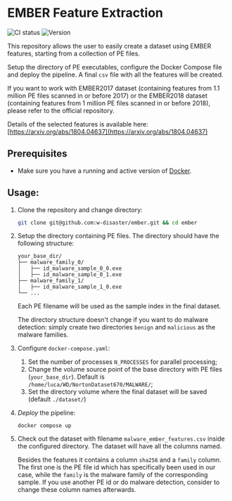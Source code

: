 

# EMBER Feature Extraction

![CI status](https://github.com/malware-concept-drift-detection/ember/actions/workflows/check.yml/badge.svg) 
![Version](https://img.shields.io/github/v/release/malware-concept-drift-detection/ember/ember?style=plastic)



This repository allows the user to easily create a dataset using EMBER features, starting from a collection of PE files.

Setup the directory of PE executables, configure the Docker Compose file and deploy the pipeline. A final `csv` file with all the features will be created.

If you want to work with EMBER2017 dataset (containing features from 1.1 million PE files scanned in or before 2017) or the EMBER2018 dataset (containing features from 1 million PE files scanned in or before 2018), please refer to the official repository.

Details of the selected features is available here: [https://arxiv.org/abs/1804.04637](https://arxiv.org/abs/1804.04637)


## Prerequisites

- Make sure you have a running and active version of [Docker](https://docs.docker.com/engine/install/).

## Usage:

1. Clone the repository and change directory:
    ```bash
    git clone git@github.com:w-disaster/ember.git && cd ember
    ```

2. Setup the directory containing PE files. The directory should have the following structure:

    ```plaintext
    your_base_dir/
    ├── malware_family_0/
    │   ├── id_malware_sample_0_0.exe
    │   ├── id_malware_sample_0_1.exe
    ├── malware_family_1/
    │   ├── id_malware_sample_1_0.exe
    └── ...
    ```

    Each PE filename will be used as the sample index in the final dataset.

    The directory structure doesn't change if you want to do malware detection: simply create two directories `benign` and `malicious` as the malware families.

3. Configure `docker-compose.yaml`:
    1. Set the number of processes `N_PROCESSES` for parallel processing;
    2. Change the volume source point of the base directory with PE files (`your_base_dir`). Default is `/home/luca/WD/NortonDataset670/MALWARE/`;
    3. Set the directory volume where the final dataset will be saved (default `./dataset/`)


4. *Deploy* the pipeline:

    ```base
    docker compose up
    ```

5. Check out the dataset with filename `malware_ember_features.csv` inside the configured directory. The dataset will have all the columns named.

    Besides the features it contains a column `sha256` and a `family` column. The first one is the PE file id which has specifically been used in our case, while the `family` is the malware family of the corresponding sample. 
    If you use another PE id or do malware detection, consider to change these column names afterwards.

